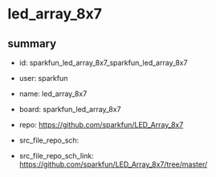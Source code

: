 # led_array_8x7
 
## summary 
* id: sparkfun_led_array_8x7_sparkfun_led_array_8x7
* user: sparkfun
* name: led_array_8x7
* board: sparkfun_led_array_8x7
* repo: https://github.com/sparkfun/LED_Array_8x7



* src_file_repo_sch: 
* src_file_repo_sch_link: https://github.com/sparkfun/LED_Array_8x7/tree/master/






